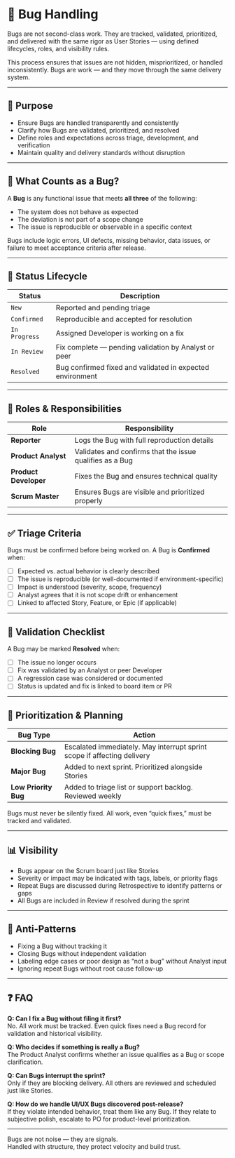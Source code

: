 # 🐞 Bug Handling

Bugs are not second-class work. They are tracked, validated, prioritized, and delivered with the same rigor as User Stories — using defined lifecycles, roles, and visibility rules.

This process ensures that issues are not hidden, misprioritized, or handled inconsistently. Bugs are work — and they move through the same delivery system.

---

## 🎯 Purpose

- Ensure Bugs are handled transparently and consistently
- Clarify how Bugs are validated, prioritized, and resolved
- Define roles and expectations across triage, development, and verification
- Maintain quality and delivery standards without disruption

---

## 🐛 What Counts as a Bug?

A **Bug** is any functional issue that meets **all three** of the following:

- The system does not behave as expected
- The deviation is not part of a scope change
- The issue is reproducible or observable in a specific context

Bugs include logic errors, UI defects, missing behavior, data issues, or failure to meet acceptance criteria after release.

---

## 🔁 Status Lifecycle

| Status        | Description                                               |
| ------------- | --------------------------------------------------------- |
| `New`         | Reported and pending triage                               |
| `Confirmed`   | Reproducible and accepted for resolution                  |
| `In Progress` | Assigned Developer is working on a fix                    |
| `In Review`   | Fix complete — pending validation by Analyst or peer      |
| `Resolved`    | Bug confirmed fixed and validated in expected environment |

---

## 👥 Roles & Responsibilities

| Role                  | Responsibility                                           |
| --------------------- | -------------------------------------------------------- |
| **Reporter**          | Logs the Bug with full reproduction details              |
| **Product Analyst**   | Validates and confirms that the issue qualifies as a Bug |
| **Product Developer** | Fixes the Bug and ensures technical quality              |
| **Scrum Master**      | Ensures Bugs are visible and prioritized properly        |

---

## ✅ Triage Criteria

Bugs must be confirmed before being worked on. A Bug is **Confirmed** when:

- [ ] Expected vs. actual behavior is clearly described
- [ ] The issue is reproducible (or well-documented if environment-specific)
- [ ] Impact is understood (severity, scope, frequency)
- [ ] Analyst agrees that it is not scope drift or enhancement
- [ ] Linked to affected Story, Feature, or Epic (if applicable)

---

## 🧪 Validation Checklist

A Bug may be marked **Resolved** when:

- [ ] The issue no longer occurs
- [ ] Fix was validated by an Analyst or peer Developer
- [ ] A regression case was considered or documented
- [ ] Status is updated and fix is linked to board item or PR

---

## 🔄 Prioritization & Planning

| Bug Type             | Action                                                                  |
| -------------------- | ----------------------------------------------------------------------- |
| **Blocking Bug**     | Escalated immediately. May interrupt sprint scope if affecting delivery |
| **Major Bug**        | Added to next sprint. Prioritized alongside Stories                     |
| **Low Priority Bug** | Added to triage list or support backlog. Reviewed weekly                |

Bugs must never be silently fixed. All work, even “quick fixes,” must be tracked and validated.

---

## 📊 Visibility

- Bugs appear on the Scrum board just like Stories
- Severity or impact may be indicated with tags, labels, or priority flags
- Repeat Bugs are discussed during Retrospective to identify patterns or gaps
- All Bugs are included in Review if resolved during the sprint

---

## 🚫 Anti-Patterns

- Fixing a Bug without tracking it
- Closing Bugs without independent validation
- Labeling edge cases or poor design as “not a bug” without Analyst input
- Ignoring repeat Bugs without root cause follow-up

---

## ❓ FAQ

**Q: Can I fix a Bug without filing it first?**  
No. All work must be tracked. Even quick fixes need a Bug record for validation and historical visibility.

**Q: Who decides if something is really a Bug?**  
The Product Analyst confirms whether an issue qualifies as a Bug or scope clarification.

**Q: Can Bugs interrupt the sprint?**  
Only if they are blocking delivery. All others are reviewed and scheduled just like Stories.

**Q: How do we handle UI/UX Bugs discovered post-release?**  
If they violate intended behavior, treat them like any Bug. If they relate to subjective polish, escalate to PO for product-level prioritization.

---

Bugs are not noise — they are signals.  
Handled with structure, they protect velocity and build trust.
